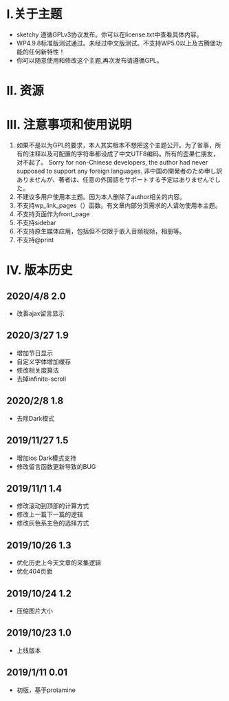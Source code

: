 # I.关于主题 #

- sketchy 遵循GPLv3协议发布。你可以在license.txt中查看具体内容。
- WP4.9.8标准版测试通过。未经过中文版测试。不支持WP5.0以上及古腾堡功能的任何新特性！
- 你可以随意使用和修改这个主题,再次发布请遵循GPL。

# II. 资源 #

# III. 注意事项和使用说明 #
1. 如果不是以为GPL的要求，本人其实根本不想把这个主题公开。为了省事，所有的注释以及可配置的字符串都设成了中文UTF8编码。所有的歪果仁朋友，对不起了。
	Sorry for non-Chinese developers, the author had never supposed to support any foreign languages.
	非中国の開発者のため申し訳ありませんが、著者は、任意の外国語をサポートする予定はありませんでした。
2. 不建议多用户使用本主题。因为本人删除了author相关的内容。
3. 不支持wp_link_pages（）函数。有文章内部分页需求的人请勿使用本主题。
4. 不支持页面作为front_page
5. 不支持sidebar
6. 不支持原生媒体应用，包括但不仅限于嵌入音频视频，相册等。
7. 不支持@print

# IV. 版本历史 #

## 2020/4/8 2.0 ##

- 改善ajax留言显示

## 2020/3/27 1.9 ##

- 增加节日显示
- 自定义字体增加缓存
- 修改相关度算法
- 去掉infinite-scroll

## 2020/2/8 1.8 ##

- 去除Dark模式

## 2019/11/27 1.5 ##

- 增加ios Dark模式支持
- 修改留言函数更新导致的BUG

## 2019/11/1 1.4 ##

- 修改滚动到顶部的计算方式
- 修改上一篇下一篇的逻辑
- 修改灰色系主色的选择方式

## 2019/10/26 1.3 ##

- 优化历史上今天文章的采集逻辑
- 优化404页面

## 2019/10/24 1.2 ##

- 压缩图片大小

## 2019/10/23 1.0 ##

- 上线版本

## 2019/1/11 0.01 ##

- 初版，基于protamine

